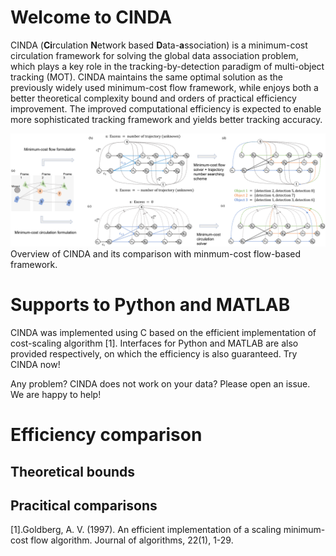 # Welcome to CINDA
CINDA (**Ci**rculation **N**etwork based **D**ata-**a**ssociation) is a minimum-cost circulation framework for solving the global data association problem, which plays a key role in the tracking-by-detection paradigm of multi-object tracking (MOT). CINDA maintains the same optimal solution as the previously widely used minimum-cost flow framework, while enjoys both a better theoretical complexity bound and orders of practical efficiency improvement. The improved computational efficiency is expected to enable more sophisticated tracking framework and yields better tracking accuracy.

![Overview of CINDA](img/fig1_mot_min_cost_v3.png)
Overview of CINDA and its comparison with minmum-cost flow-based framework.
# Supports to Python and MATLAB
CINDA was implemented using C based on the efficient implementation of cost-scaling algorithm [1]. Interfaces for Python and MATLAB are also provided respectively, on which the efficiency is also guaranteed. Try CINDA now!

Any problem? CINDA does not work on your data? Please open an issue. We are happy to help!

# Efficiency comparison
## Theoretical bounds

## Pracitical comparisons




[1].Goldberg, A. V. (1997). An efficient implementation of a scaling minimum-cost flow algorithm. Journal of algorithms, 22(1), 1-29.
